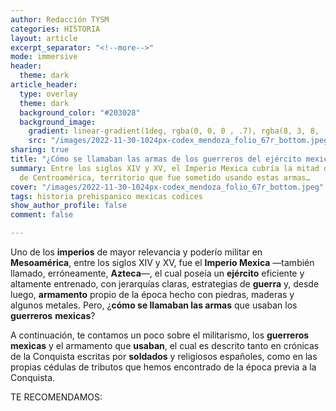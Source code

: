 ```yaml
---
author: Redacción TYSM
categories: HISTORIA
layout: article
excerpt_separator: "<!--more-->"
mode: immersive
header:
  theme: dark
article_header:
  type: overlay
  theme: dark
  background_color: "#203028"
  background_image:
    gradient: linear-gradient(1deg, rgba(0, 0, 0 , .7), rgba(8, 3, 8, .9))
    src: "/images/2022-11-30-1024px-codex_mendoza_folio_67r_bottom.jpeg"
sharing: true
title: "¿Cómo se llamaban las armas de los guerreros del ejército mexica?"
summary: Entre los siglos XIV y XV, el Imperio Mexica cubría la mitad del país y parte
  de Centroamérica, territorio que fue sometido usando estas armas…
cover: "/images/2022-11-30-1024px-codex_mendoza_folio_67r_bottom.jpeg"
tags: historia prehispanico mexicas codices
show_author_profile: false
comment: false

---
```

Uno de los **imperios** de mayor relevancia y poderío militar en **Mesoamérica**, entre los siglos XIV y XV, fue el **Imperio Mexica** —también llamado, erróneamente, **Azteca**—, el cual poseía un **ejército** eficiente y altamente entrenado, con jerarquías claras, estrategias de **guerra** y, desde luego, **armamento** propio de la época hecho con piedras, maderas y algunos metales. Pero, ¿**cómo se llamaban las armas** que usaban los **guerreros** **mexicas**?

A continuación, te contamos un poco sobre el militarismo, los **guerreros** **mexicas** y el armamento que **usaban**, el cual es descrito tanto en crónicas de la Conquista escritas por **soldados** y religiosos españoles, como en las propias cédulas de tributos que hemos encontrado de la época previa a la Conquista.

TE RECOMENDAMOS: